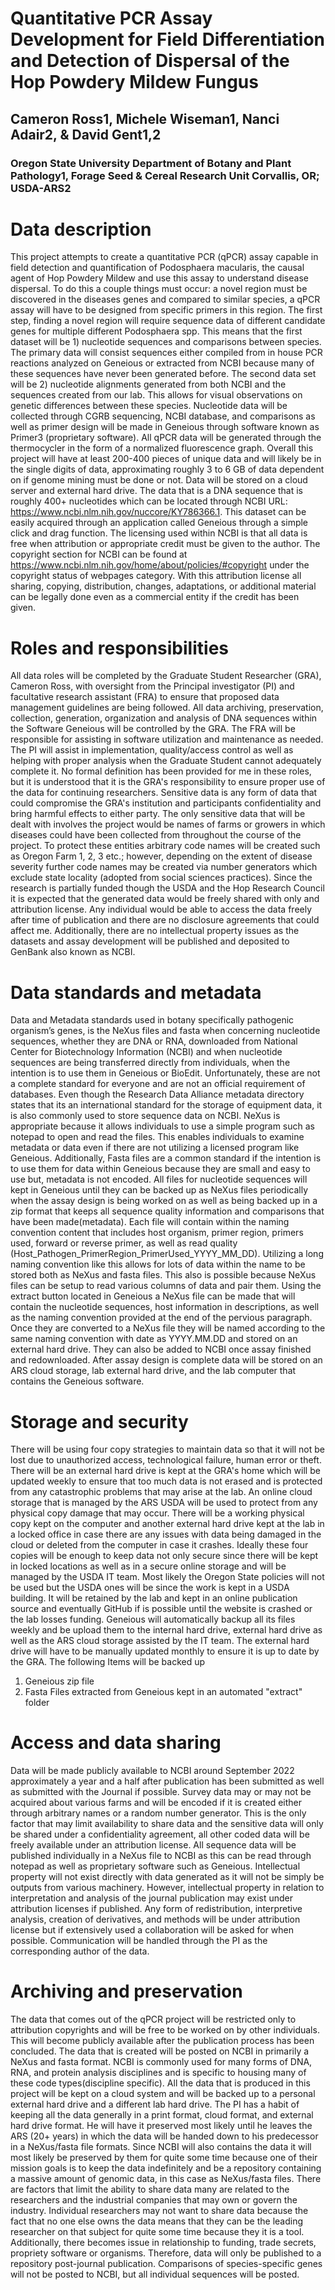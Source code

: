 # Quantitative PCR Assay Development for Field Differentiation and Detection of Dispersal of the Hop Powdery Mildew Fungus
## Cameron Ross1, Michele Wiseman1, Nanci Adair2, & David Gent1,2 
### Oregon State University Department of Botany and Plant Pathology1, Forage Seed & Cereal Research Unit Corvallis, OR; USDA-ARS2

# Data description

This project attempts to create a quantitative PCR (qPCR) assay capable in field detection and quantification of Podosphaera macularis, the causal agent of Hop Powdery Mildew and use this assay to understand disease dispersal. To do this a couple things must occur: a novel region must be discovered in the diseases genes and compared to similar species, a qPCR assay will have to be designed from specific primers in this region. The first step, finding a novel region will require sequence data of different candidate genes for multiple different Podosphaera spp. This means that the first dataset will be 1) nucleotide sequences and comparisons between species. The primary data will consist sequences either compiled from in house PCR reactions analyzed on Geneious or extracted from NCBI because many of these sequences have never been generated before. The second data set will be 2) nucleotide alignments generated from both NCBI and the sequences created from our lab. This allows for visual observations on genetic differences between these species. Nucleotide data will be collected through CGRB sequencing, NCBI database, and comparisons as well as primer design will be made in Geneious through software known as Primer3 (proprietary software). All qPCR data will be generated through the thermocycler in the form of a normalized fluorescence graph. Overall this project will have at least 200-400 pieces of unique data and will likely be in the single digits of data, approximating roughly 3 to 6 GB of data dependent on if genome mining must be done or not. Data will be stored on a cloud server and external hard drive.
The data that is a DNA sequence that is roughly 400+ nucleotides which can be located through NCBI URL: https://www.ncbi.nlm.nih.gov/nuccore/KY786366.1. This dataset can be easily acquired through an application called Geneious through a simple click and drag function. The licensing used within NCBI is that all data is free when attribution or appropriate credit must be given to the author. The copyright section for NCBI can be found at https://www.ncbi.nlm.nih.gov/home/about/policies/#copyright under the copyright status of webpages category. With this attribution license all sharing, copying, distribution, changes, adaptations, or additional material can be legally done even as a commercial entity if the credit has been given.


# Roles and responsibilities


All data roles will be completed by the Graduate Student Researcher (GRA), Cameron Ross, with oversight from the Principal investigator (PI) and facultative research assistant (FRA) to ensure that proposed data management guidelines are being followed. All data archiving, preservation, collection, generation, organization and analysis of DNA sequences within the Software Geneious will be controlled by the GRA. The FRA will be responsible for assisting in software utilization and maintenance as needed. The PI will assist in implementation, quality/access control as well as helping with proper analysis when the Graduate Student cannot adequately complete it. No formal definition has been provided for me in these roles, but it is understood that it is the GRA's responsibility to ensure proper use of the data for continuing researchers. Sensitive data is any form of data that could compromise the GRA's institution and participants confidentiality and bring harmful effects to either party. The only sensitive data that will be dealt with involves the project would be names of farms or growers in which diseases could have been collected from throughout the course of the project. To protect these entities arbitrary code names will be created such as Oregon Farm 1, 2, 3 etc.; however, depending on the extent of disease severity further code names may be created via number generators which exclude state locality (adopted from social sciences practices). Since the research is partially funded though the USDA and the Hop Research Council it is expected that the generated data would be freely shared with only and attribution license. Any individual would be able to access the data freely after time of publication and there are no disclosure agreements that could affect me. Additionally, there are no intellectual property issues as the datasets and assay development will be published and deposited to GenBank also known as NCBI.

# Data standards and metadata

Data and Metadata standards used in botany specifically pathogenic organism’s genes, is the NeXus files and fasta when concerning nucleotide sequences, whether they are DNA or RNA, downloaded from National Center for Biotechnology Information (NCBI) and when nucleotide sequences are being transferred directly from individuals, when the intention is to use them in Geneious or BioEdit. Unfortunately, these are not a complete standard for everyone and are not an official requirement of databases. Even though the Research Data Alliance metadata directory states that its an international standard for the storage of equipment data, it is also commonly used to store sequence data on NCBI. NeXus is appropriate because it allows individuals to use a simple program such as notepad to open and read the files. This enables individuals to examine metadata or data even if there are not utilizing a licensed program like Geneious. Additionally, Fasta files are a common standard if the intention is to use them for data within Geneious because they are small and easy to use but, metadata is not encoded. All files for nucleotide sequences will kept in Geneious until they can be backed up as NeXus files periodically when the assay design is being worked on as well as being backed up in a zip format that keeps all sequence quality information and comparisons that have been made(metadata). Each file will contain within the naming convention content that includes host organism, primer region, primers used, forward or reverse primer, as well as read quality (Host_Pathogen_PrimerRegion_PrimerUsed_YYYY_MM_DD). Utilizing a long naming convention like this allows for lots of data within the name to be stored both as NeXus and fasta files. This also is possible because NeXus files can be setup to read various columns of data and pair them. Using the extract button located in Geneious a NeXus file can be made that will contain the nucleotide sequences, host information in descriptions, as well as the naming convention provided at the end of the pervious paragraph. Once they are converted to a NeXus file they will be named according to the same naming convention with date as YYYY.MM.DD and stored on an external hard drive. They can also be added to NCBI once assay finished and redownloaded. After assay design is complete data will be stored on an ARS cloud storage, lab external hard drive, and the lab computer that contains the Geneious software.

# Storage and security

There will be using four copy strategies to maintain data so that it will not be lost due to unauthorized access, technological failure, human error or theft. There will be an external hard drive is kept at the GRA's home which will be updated weekly to ensure that too much data is not erased and is protected from any catastrophic problems that may arise at the lab. An online cloud storage that is managed by the ARS USDA will be used to protect from any physical copy damage that may occur. There will be a working physical copy kept on the computer and another external hard drive kept at the lab in a locked office in case there are any issues with data being damaged in the cloud or deleted from the computer in case it crashes. Ideally these four copies will be enough to keep data not only secure since there will be kept in locked locations as well as in a secure online storage and will be managed by the USDA IT team. Most likely the Oregon State policies will not be used but the USDA ones will be since the work is kept in a USDA building. It will be retained by the lab and kept in an online publication source and eventually GitHub if is possible until the website is crashed or the lab losses funding.
Geneious will automatically backup all its files weekly and be upload them to the internal hard drive, external hard drive as well as the ARS cloud storage assisted by the IT team. The external hard drive will have to be manually updated monthly to ensure it is up to date by the GRA.
The following Items will be backed up 
1) Geneious zip file 
2) Fasta Files extracted from Geneious kept in an automated "extract" folder


# Access and data sharing

Data will be made publicly available to NCBI around September 2022 approximately a year and a half after publication has been submitted as well as submitted with the Journal if possible. Survey data may or may not be acquired about various farms and will be encoded if it is created either through arbitrary names or a random number generator. This is the only factor that may limit availability to share data and the sensitive data will only be shared under a confidentiality agreement, all other coded data will be freely available under an attribution license. All sequence data will be published individually in a NeXus file to NCBI as this can be read through notepad as well as proprietary software such as Geneious. Intellectual property will not exist directly with data generated as it will not be simply be outputs from various machinery. However, intellectual property in relation to interpretation and analysis of the journal publication may exist under attribution licenses if published. Any form of redistribution, interpretive analysis, creation of derivatives, and methods will be under attribution license but if extensively used a collaboration will be asked for when possible. Communication will be handled through the PI as the corresponding author of the data.
 
# Archiving and preservation

The data that comes out of the qPCR project will be restricted only to attribution copyrights and will be free to be worked on by other individuals. This will become publicly available after the publication process has been concluded. The data that is created will be posted on NCBI in primarily a NeXus and fasta format. NCBI is commonly used for many forms of DNA, RNA, and protein analysis disciplines and is specific to housing many of these code types(discipline specific). All the data that is produced in this project will be kept on a cloud system and will be backed up to a personal external hard drive and a different lab hard drive. The PI has a habit of keeping all the data generally in a print format, cloud format, and external hard drive format. He will have it preserved most likely until he leaves the ARS (20+ years) in which the data will be handed down to his predecessor in a NeXus/fasta file formats. Since NCBI will also contains the data it will most likely be preserved by them for quite some time because one of their mission goals is to keep the data indefinitely and be a repository containing a massive amount of genomic data, in this case as NeXus/fasta files. There are factors that limit the ability to share data many are related to the researchers and the industrial companies that may own or govern the industry. Individual researchers may not want to share data because the fact that no one else owns the data means that they can be the leading researcher on that subject for quite some time because they it is a tool. Additionally, there becomes issue in relationship to funding, trade secrets, propriety software or organisms. Therefore, data will only be published to a repository post-journal publication. Comparisons of species-specific genes will not be posted to NCBI, but all individual sequences will be posted.

